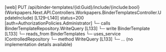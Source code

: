 [web] PUT /api/binder-templates/{id:Guid}/include/{include:bool}  (Workpapers.Next.API.Controllers.Workpapers.BinderTemplatesController.UpdateInclude)  [L129–L140] status=200 [auth=AuthorizationPolicies.Administrator]
  └─ calls BinderTemplateRepository.WriteQuery [L133]
  └─ write BinderTemplate [L133]
    └─ reads_from BinderTemplates
  └─ uses_service IControlledRepository<BinderTemplate>
    └─ method WriteQuery [L133]
      └─ ... (no implementation details available)

